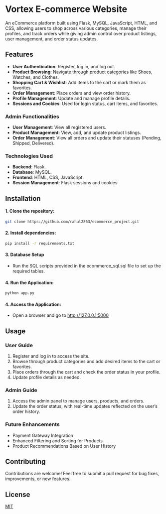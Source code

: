 # Vortex E-commerce Website

An eCommerce platform built using Flask, MySQL, JavaScript, HTML, and CSS, allowing users to shop across various categories, manage their profiles, and track orders while giving admin control over product listings, user management, and order status updates.
## Features

- **User Authentication**: Register, log in, and log out.
- **Product Browsing**: Navigate through product categories like Shoes, Watches, and Clothes.
- **Shopping Cart & Wishlist**: Add items to the cart or mark them as favorites.
- **Order Management**: Place orders and view order history.
- **Profile Management**: Update and manage profile details.
- **Sessions and Cookies**: Used for login status, cart items, and favorites.

### Admin Functionalities

- **User Management**: View all registered users.
- **Product Management**: View, add, and update product listings.
- **Order Management**: View all orders and update their statuses (Pending, Shipped, Delivered).


### Technologies Used
- **Backend**: Flask.
- **Database**: MySQL.
- **Frontend**: HTML, CSS, JavaScript.
- **Session Management**: Flask sessions and cookies

## Installation
#### 1. Clone the repository:
```bash
git clone https://github.com/rahul2863/ecommerce_project.git
```
#### 2. Install dependencies:
```bash
pip install -r requirements.txt
```
#### 3. Database Setup
- Run the SQL scripts provided in the ecommerce_sql.sql file to set up the required tables.
#### 4. Run the Application:
```bash
python app.py
```
#### 4. Access the Application:
- Open a browser and go to http://127.0.0.1:5000


## Usage
### User Guide
 1. Register and log in to access the site.
 2. Browse through product categories and add desired items to the cart or favorites.
 3. Place orders through the cart and check the order status in your profile.
 4. Update profile details as needed.

### Admin Guide
 1. Access the admin panel to manage users, products, and orders.
 2. Update the order status, with real-time updates reflected on the user’s order history.

### Future Enhancements
- Payment Gateway Integration
- Enhanced Filtering and Sorting for Products
- Product Recommendations Based on User History

## Contributing
Contributions are welcome! Feel free to submit a pull request for bug fixes, improvements, or new features.

## License

[MIT](https://choosealicense.com/licenses/mit/)
